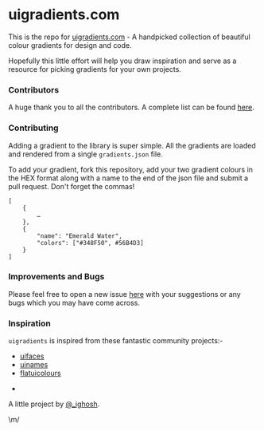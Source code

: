 # uigradients.com

This is the repo for [uigradients.com](http://uigradients.com) - A handpicked collection of beautiful colour gradients for design and code.

Hopefully this little effort will help you draw inspiration and serve as a resource for picking gradients for your own projects. 


### Contributors

A huge thank you to all the contributors. A complete list can be found [here](https://github.com/Ghosh/uiGradients/graphs/contributors).

### Contributing

Adding a gradient to the library is super simple. All the gradients are loaded and rendered from a single `gradients.json` file.

To add your gradient, fork this repository, add your two gradient colours in the HEX format along with a name to the end of the json file and submit a pull request. Don't forget the commas!

    [
        {
            …
        },
        {
      		"name": "Emerald Water",
      		"colors": ["#348F50", #56B4D3]
        }
    ]


### Improvements and Bugs

Please feel free to open a new issue [here](https://github.com/Ghosh/uiGradients/issues) with your suggestions or any bugs which you may have come across.


### Inspiration

`uigradients` is inspired from these fantastic community projects:-

* [uifaces](http://uifaces.com/)
* [uinames](http://uinames.com/)
* [flatuicolours](http://flatuicolors.com/)

-

A little project by [@_ighosh](http://twitter.com/_ighosh).

\m/
